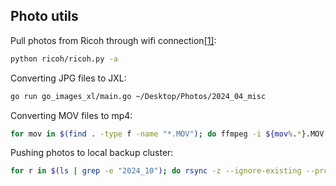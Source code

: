 Photo utils
---

Pull photos from Ricoh through wifi connection[[1]](https://github.com/clyang/GRsync):
```bash
python ricoh/ricoh.py -a
```

Converting JPG files to JXL:
```bash
go run go_images_xl/main.go ~/Desktop/Photos/2024_04_misc
```

Converting MOV files to mp4:
```bash
for mov in $(find . -type f -name "*.MOV"); do ffmpeg -i ${mov%.*}.MOV -vcodec libx264 -preset medium -b:v 1500k -acodec aac -b:a 128k ${mov%.*}.mp4; done
```

Pushing photos to local backup cluster:
```bash
for r in $(ls | grep -e "2024_10"); do rsync -z --ignore-existing --progress -h -r $r node-00@node-00:/home/node-00/dysio/Photos/; done
```

